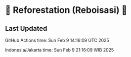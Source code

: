
# 🌳 Reforestation (Reboisasi) 🌲

## Last Updated

GitHub Actions time: Sun Feb  9 14:16:09 UTC 2025

Indonesia/Jakarta time: Sun Feb  9 21:16:09 WIB 2025
